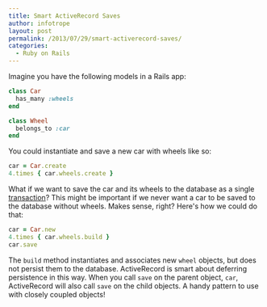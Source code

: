 ```yaml
---
title: Smart ActiveRecord Saves
author: infotrope
layout: post
permalink: /2013/07/29/smart-activerecord-saves/
categories:
  - Ruby on Rails
---
```

Imagine you have the following models in a Rails app:

```ruby
class Car
  has_many :wheels
end

class Wheel
  belongs_to :car
end
```

You could instantiate and save a new car with wheels like so:

```ruby
car = Car.create
4.times { car.wheels.create }
```

What if we want to save the car and its wheels to the database as a single [transaction][1]? This might be important if we never want a car to be saved to the database without wheels. Makes sense, right? Here's how we could do that:

```ruby
car = Car.new
4.times { car.wheels.build }
car.save
```

The `build` method instantiates and associates new `wheel` objects, but does not persist them to the database. ActiveRecord is smart about deferring persistence in this way. When you call `save` on the parent object, `car`, ActiveRecord will also call `save` on the child objects. A handy pattern to use with closely coupled objects!

[1]: http://en.wikipedia.org/wiki/Database_transaction
